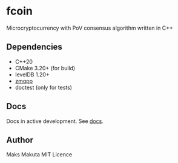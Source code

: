 # fcoin

 Microcryptocurrency with PoV consensus algorithm written in C++

## Dependencies

 - C++20
 - CMake 3.20+ (for build)
 - levelDB 1.20+
 - [zmqpp](https://github.com/zeromq/zmqpp)
 - doctest (only for tests)
 
## Docs

 Docs in active development.
 See [docs](/docs/main.md).

## Author

 Maks Makuta
 MIT Licence
